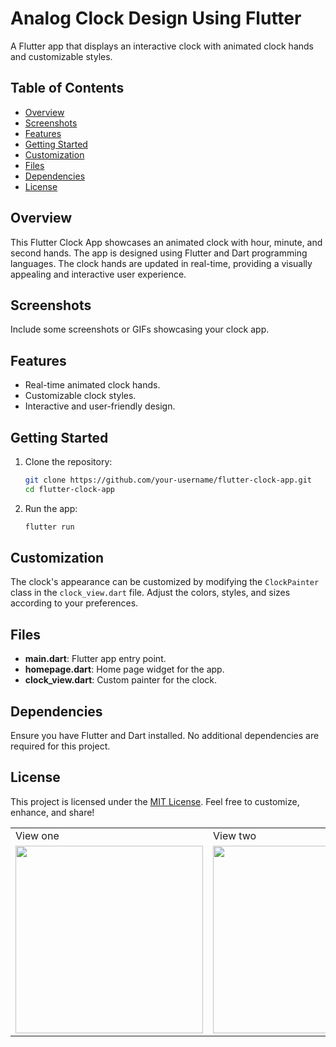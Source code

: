 # Analog Clock Design Using Flutter

A Flutter app that displays an interactive clock with animated clock hands and customizable styles.

## Table of Contents

- [Overview](#overview)
- [Screenshots](#screenshots)
- [Features](#features)
- [Getting Started](#getting-started)
- [Customization](#customization)
- [Files](#files)
- [Dependencies](#dependencies)
- [License](#license)

## Overview

This Flutter Clock App showcases an animated clock with hour, minute, and second hands. The app is designed using Flutter and Dart programming languages. The clock hands are updated in real-time, providing a visually appealing and interactive user experience.

## Screenshots

Include some screenshots or GIFs showcasing your clock app.

## Features

- Real-time animated clock hands.
- Customizable clock styles.
- Interactive and user-friendly design.

## Getting Started

1. Clone the repository:

    ```bash
    git clone https://github.com/your-username/flutter-clock-app.git
    cd flutter-clock-app
    ```

2. Run the app:

    ```bash
    flutter run
    ```

## Customization

The clock's appearance can be customized by modifying the `ClockPainter` class in the `clock_view.dart` file. Adjust the colors, styles, and sizes according to your preferences.

## Files

- **main.dart**: Flutter app entry point.
- **homepage.dart**: Home page widget for the app.
- **clock_view.dart**: Custom painter for the clock.

## Dependencies

Ensure you have Flutter and Dart installed. No additional dependencies are required for this project.

## License

This project is licensed under the [MIT License](LICENSE). Feel free to customize, enhance, and share!

<table>
  <tr>
    <td> View one</td>
     <td> View two</td>
  </tr>
  <tr>
    <td><img src="https://user-images.githubusercontent.com/95247831/200470556-7bf91911-422e-4581-aa13-5179721ec7bd.png" width=300></td>
    <td><img src="https://user-images.githubusercontent.com/95247831/200470560-10aacc13-5d7e-4c39-9543-9f9c22235a58.png" width=300></td>
  </tr>
 </table>

